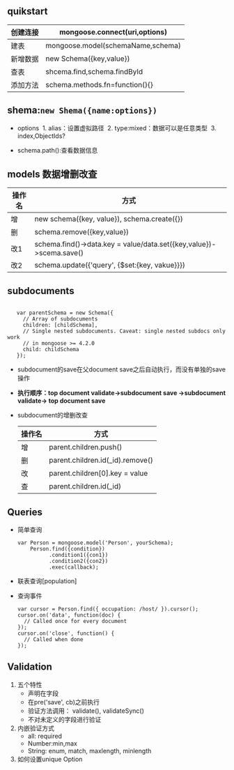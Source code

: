 
## quikstart
创建连接 | mongoose.connect(uri,options)
--- | ---
建表 | mongoose.model(schemaName,schema)
新增数据 | new Schema({key,value})
查表 | shcema.find,schema.findById
添加方法 | schema.methods.fn=function(){}

## shema:`` new Shema({name:options}) ``
* options
  1. alias：设置虚拟路径
  2. type:mixed：数据可以是任意类型
  3. index,ObjectIds?

* schema.path():查看数据信息

## models 数据增删改查
操作名 | 方式
--- | ---
增 | new schema({key, value}), schema.create({})
删 | schema.remove({key,value})
改1 | schema.find()->data.key = value/data.set({key,value})->scema.save()
改2 | schema.update({'query', {$set:{key, vakue}}})

## subdocuments
``` var childSchema = new Schema({ name: 'string' });

   var parentSchema = new Schema({
     // Array of subdocuments
     children: [childSchema],
     // Single nested subdocuments. Caveat: single nested subdocs only work
     // in mongoose >= 4.2.0
     child: childSchema
   });
   ```
* subdocument的save在父document save之后自动执行，而没有单独的save操作
* **执行顺序：top document validate->subdocument save
->subdocument validate-> top document save**
* subdocument的增删改查

    操作名 | 方式
    --- | ---
    增 | parent.children.push()
    删 | parent.children.id(_id).remove()
    改 | parent.children[0].key = value
    查 | parent.children.id(_id)
## Queries
* 简单查询
    ```
    var Person = mongoose.model('Person', yourSchema);
        Person.find({condition})
              .condition1({con1})
              .condition2({con2})
              .exec(callback);
    ```

* 联表查询[population]
* 查询事件
    ```
    var cursor = Person.find({ occupation: /host/ }).cursor();
    cursor.on('data', function(doc) {
      // Called once for every document
    });
    cursor.on('close', function() {
      // Called when done
    });
    ```

## Validation
1. 五个特性
    * 声明在字段
    * 在pre('save', cb)之前执行
    * 验证方法调用： validate(), validateSync()
    * 不对未定义的字段进行验证
2. 内嵌验证方式
    * all: required
    * Number:min,max
    * String: enum, match, maxlength, minlength
3. 如何设置unique Option

